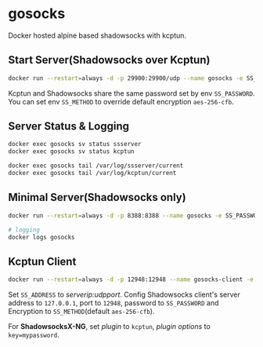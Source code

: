 # gosocks

Docker hosted alpine based shadowsocks with kcptun.

## Start Server(Shadowsocks over Kcptun)

```bash
docker run --restart=always -d -p 29900:29900/udp --name gosocks -e SS_PASSWORD=mypassword seancheung/gosocks:server
```

Kcptun and Shadowsocks share the same password set by env `SS_PASSWORD`. You can set env `SS_METHOD` to override default encryption `aes-256-cfb`.

## Server Status & Logging

```bash
docker exec gosocks sv status ssserver
docker exec gosocks sv status kcptun

docker exec gosocks tail /var/log/ssserver/current
docker exec gosocks tail /var/log/kcptun/current
```

## Minimal Server(Shadowsocks only)

```bash
docker run --restart=always -d -p 8388:8388 --name gosocks -e SS_PASSWORD=mypassword seancheung/gosocks:minimal

# logging
docker logs gosocks
```

## Kcptun Client

```bash
docker run --restart=always -d -p 12948:12948 --name gosocks-client -e SS_ADDRESS=1.2.3.4:29900 -e SS_PASSWORD=mypassword seancheung/gosocks:client
```

Set `SS_ADDRESS` to _serverip:udpport_. Config Shadowsocks client's server address to `127.0.0.1`, port to `12948`, password to `SS_PASSWORD` and Encryption to `SS_METHOD`(default `aes-256-cfb`).

For **ShadowsocksX-NG**, set *plugin* to `kcptun`, *plugin options* to `key=mypassword`.